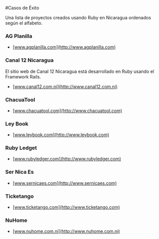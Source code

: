#Casos de Éxito

Una lista de proyectos creados usando Ruby en Nicaragua ordenados según el alfabeto.

### AG Planilla

* [www.agplanilla.com](http://www.agplanilla.com)

### Canal 12 Nicaragua

El sitio web de Canal 12 Nicaragua está desarrollado en Ruby usando el Framework Rails.

* [www.canal12.com.ni](http://www.canal12.com.ni)

### ChacuaTool

* [www.chacuatool.com](http://www.chacuatool.com)

### Ley Book

* [www.leybook.com](http://www.leybook.com)

### Ruby Ledget

* [www.rubyledger.com](http://www.rubyledger.com)

### Ser Nica Es

* [www.sernicaes.com](http://www.sernicaes.com)

### Ticketango

* [www.ticketango.com](http://www.ticketango.com)

### NuHome

* [www.nuhome.com.ni](http://www.nuhome.com.ni)
